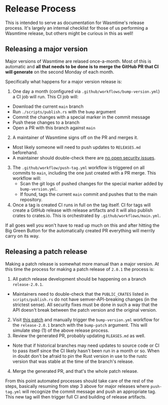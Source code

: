 # Release Process

This is intended to serve as documentation for Wasmtime's release process. It's
largely an internal checklist for those of us performing a Wasmtime release, but
others might be curious in this as well!

## Releasing a major version

Major versions of Wasmtime are relased once-a-month. Most of this is automatic
and **all that needs to be done is to merge the GitHub PR that CI will
generate** on the second Monday of each month.

Specifically what happens for a major version release is:

1. One day a month (configured via `.github/workflows/bump-version.yml`) a CI job
   will run. This CI job will:
  * Download the current `main` branch
  * Run `./scripts/publish.rs` with the `bump` argument
  * Commit the changes with a special marker in the commit message
  * Push these changes to a branch
  * Open a PR with this branch against `main`
2. A maintainer of Wasmtime signs off on the PR and merges it.
  * Most likely someone will need to push updates to `RELEASES.md` beforehand.
  * A maintainer should double-check there are [no open security issues][rustsec-issues].
3. The `.github/workflow/push-tag.yml` workflow is triggered on all commits to
   `main`, including the one just created with a PR merge. This workflow will:
   * Scan the git logs of pushed changes for the special marker added by
     `bump-version.yml`.
   * If found, tags the current `main` commit and pushes that to the main
     repository.
4. Once a tag is created CI runs in full on the tag itself. CI for tags will
   create a GitHub release with release artifacts and it will also publish
   crates to crates.io. This is orchestrated by `.github/workflows/main.yml`.

If all goes well you won't have to read up much on this and after hitting the
Big Green Button for the automatically created PR everything will merrily carry
on its way.

[rustsec-issues]: https://github.com/bytecodealliance/wasmtime/issues?q=RUSTSEC+is%3Aissue+is%3Aopen+

## Releasing a patch release

Making a patch release is somewhat more manual than a major version. At this
time the process for making a patch release of `2.0.1` the process is:

1. All patch release development should be happening on a branch
   `release-2.0.1`.
  * Maintainers need to double-check that the `PUBLIC_CRATES` listed in
    `scripts/publish.rs` do not have semver-API-breaking changes (in the
    strictest sense). All security fixes must be done in such a way that the API
    doesn't break between the patch version and the original version.
2. Visit [this patch][bump-version] and manually trigger the `bump-version.yml`
   workflow for the `release-2.0.1` branch with the `bump-patch` argument. This
   will simulate step (1) of the above release process.
3. Review the generated PR, probably updating `RLEASES.md` as well.
  * Note that if historical branches may need updates to source code or CI to
    pass itself since the CI likely hasn't been run in a month or so. When in
    doubt don't be afraid to pin the Rust version in use to the rustc version
    that was stable at the time of the branch's release.
4. Merge the generated PR, and that's the whole patch release.

From this point automated processes should take care of the rest of the steps,
basically resuming from step 3 above for major releases where `push-tag.yml`
will recognize the commit message and push an appropriate tag. This new tag will
then trigger full CI and building of release artifacts.

[bump-version]: https://github.com/bytecodealliance/wasmtime/actions/workflows/bump-version.yml
